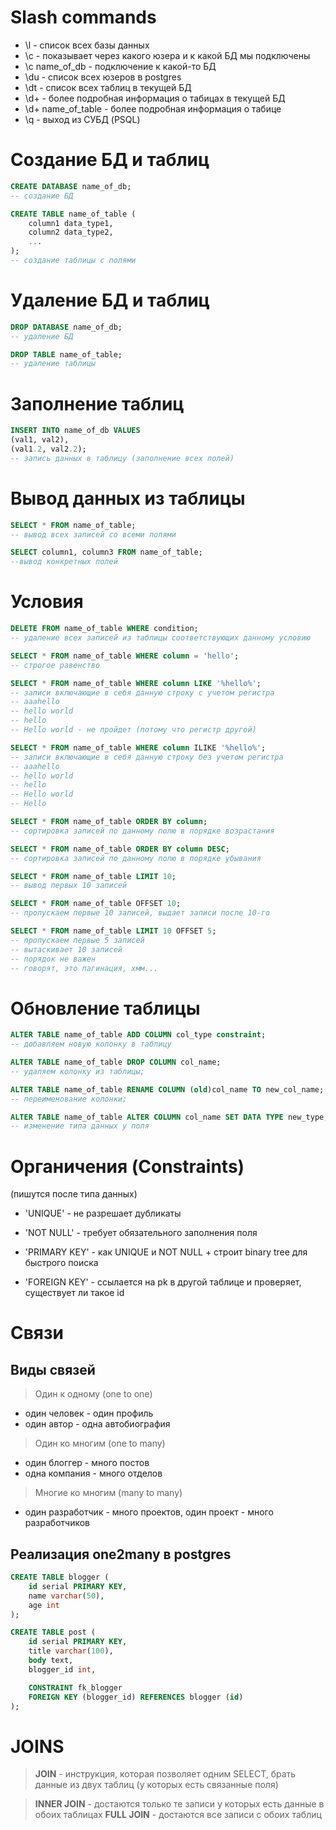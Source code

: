 # Slash commands
* \l - список всех базы данных
* \c - показывает через какого юзера и к какой БД мы подключены
* \c name_of_db - подключение к какой-то БД
* \du - список всех юзеров в postgres
* \dt - список всех таблиц в текущей БД
* \d+ - более подробная информация о табицах в текущей БД
* \d+ name_of_table - более подробная информация о табице
* \q - выход из СУБД (PSQL)

# Создание БД и таблиц
```sql
CREATE DATABASE name_of_db;
-- создание БД
```

```sql
CREATE TABLE name_of_table (
    column1 data_type1,
    column2 data_type2,
    ...
);
-- создание таблицы с полями
```

# Удаление БД и таблиц
```sql
DROP DATABASE name_of_db;
-- удаление БД
```

```sql
DROP TABLE name_of_table;
-- удаление таблицы
```

# Заполнение таблиц

```sql
INSERT INTO name_of_db VALUES
(val1, val2),
(val1.2, val2.2);
-- запись данных в таблицу (заполнение всех полей)
```

# Вывод данных из таблицы

```sql
SELECT * FROM name_of_table;
-- вывод всех записей со всеми полями
```

```sql
SELECT column1, column3 FROM name_of_table;
--вывод конкретных полей
```

# Условия

```sql
DELETE FROM name_of_table WHERE condition;
-- удаление всех записей из таблицы соответствующих данному условию
```

```sql
SELECT * FROM name_of_table WHERE column = 'hello';
-- строгое равенство
```

```sql
SELECT * FROM name_of_table WHERE column LIKE '%hello%';
-- записи включающие в себя данную строку с учетом регистра
-- aaahello
-- hello world
-- hello
-- Hello world - не пройдет (потому что регистр другой)
```

```sql
SELECT * FROM name_of_table WHERE column ILIKE '%hello%';
-- записи включающие в себя данную строку без учетом регистра
-- aaahello
-- hello world
-- hello
-- Hello world
-- Hello
```

```sql
SELECT * FROM name_of_table ORDER BY column;
-- сортировка записей по данному полю в порядке возрастания
```

```sql
SELECT * FROM name_of_table ORDER BY column DESC;
-- сортировка записей по данному полю в порядке убывания
```

```sql
SELECT * FROM name_of_table LIMIT 10;
-- вывод первых 10 записей
```

```sql
SELECT * FROM name_of_table OFFSET 10;
-- пропускаем первые 10 записей, выдает записи после 10-го 
```

```sql
SELECT * FROM name_of_table LIMIT 10 OFFSET 5;
-- пропускаем первые 5 записей
-- вытаскивает 10 записей
-- порядок не важен
-- говорят, это пагинация, хмм...
```

# Обновление таблицы

```sql
ALTER TABLE name_of_table ADD COLUMN col_type constraint;
-- добавляем новую колонку в таблицу
```

```sql
ALTER TABLE name_of_table DROP COLUMN col_name;
-- удаляем колонку из таблицы;
```

```sql
ALTER TABLE name_of_table RENAME COLUMN (old)col_name TO new_col_name;
-- переименование колонки;
```

```sql
ALTER TABLE name_of_table ALTER COLUMN col_name SET DATA TYPE new_type;
-- изменение типа данных у поля
```


# Органичения (Constraints)
(пишутся после типа данных)
* 'UNIQUE' - не разрешает дубликаты
* 'NOT NULL' - требует обязательного заполнения поля

* 'PRIMARY KEY' - как UNIQUE и NOT NULL + строит binary tree для быстрого поиска
* 'FOREIGN KEY' - ссылается на pk в другой таблице и проверяет, существует ли такое id


# Связи
## Виды связей
> Один к одному (one to one)
* один человек - один профиль
* один автор - одна автобиография

> Один ко многим (one to many)
* один блоггер - много постов
* одна компания - много отделов

> Многие ко многим (many to many)
* один разработчик - много проектов, один проект - много разработчиков


## Реализация one2many в postgres

```sql
CREATE TABLE blogger (
    id serial PRIMARY KEY,
    name varchar(50),
    age int
);

CREATE TABLE post (
    id serial PRIMARY KEY,
    title varchar(100),
    body text,
    blogger_id int,

    CONSTRAINT fk_blogger
    FOREIGN KEY (blogger_id) REFERENCES blogger (id)
);
```

# JOINS

> **JOIN** - инструкция, которая позволяет одним SELECT, брать данные из двух таблиц (у которых есть связанные поля)

> **INNER JOIN** - достаются только те записи у которых есть данные в обоих таблицах
> **FULL JOIN** - достаются все записи с обоих таблиц


